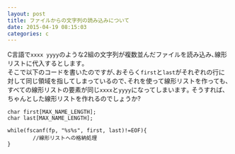 ```yaml
---
layout: post
title: ファイルからの文字列の読み込みについて
date: 2015-04-19 08:15:03
categories: c
---
```

<p>C言語で<code>xxxx yyyy</code>のような2組の文字列が複数並んだファイルを読み込み､線形リストに代入するとします｡<br>
そこで以下のコードを書いたのですが､おそらく<code>first</code>と<code>last</code>がそれぞれの行に対して同じ領域を指してしまっているので､それを使って線形リストを作っても､すべての線形リストの要素が同じ<code>xxxx</code>と<code>yyyy</code>になってしまいます｡  そうすれば､ちゃんとした線形リストを作れるのでしょうか?</p>



<pre class="lang-html prettyprint-override"><code>char first[MAX_NAME_LENGTH];
char last[MAX_NAME_LENGTH];

while(fscanf(fp, "%s%s", first, last)!=EOF){
        //線形リストへの格納処理
}
</code></pre>
